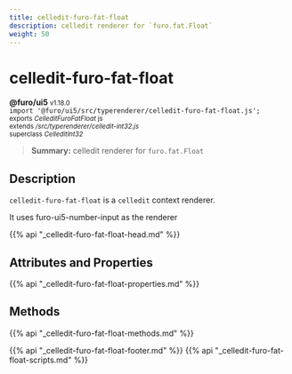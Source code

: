 ```yaml
---
title: celledit-furo-fat-float
description: celledit renderer for `furo.fat.Float`
weight: 50
---
```


# celledit-furo-fat-float
**@furo/ui5** <small>v1.18.0</small>
<br>`import '@furo/ui5/src/typerenderer/celledit-furo-fat-float.js';`<small>
<br>exports *CelleditFuroFatFloat* js
<br>extends */src/typerenderer/celledit-int32.js*
<br>superclass *CelleditInt32*</small>

> **Summary:** celledit renderer for `furo.fat.Float`

## Description

`celledit-furo-fat-float` is a `celledit` context renderer.

It uses furo-ui5-number-input as the renderer

{{% api "_celledit-furo-fat-float-head.md" %}}

## Attributes and Properties
{{% api "_celledit-furo-fat-float-properties.md" %}}




## Methods
{{% api "_celledit-furo-fat-float-methods.md" %}}






{{% api "_celledit-furo-fat-float-footer.md" %}}
{{% api "_celledit-furo-fat-float-scripts.md" %}}

